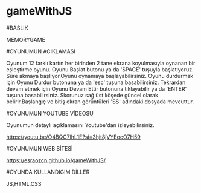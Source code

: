 # gameWithJS

#BASLIK

MEMORYGAME

#OYUNUMUN ACIKLAMASI

Oyunum 12 farklı kartın her birinden 2 tane ekrana koyulmasıyla oynanan bir eşleştirme oyunu. Oyunu Başlat butonu ya da 'SPACE' tuşuyla başlatıyoruz. Süre akmaya başlıyor.Oyunu oynamaya başlayabilirsiniz. Oyunu durdurmak için Oyunu Durdur butonuna ya da 'esc' tuşuna basabilirsiniz. Tekrardan devam etmek için Oyunu Devam Ettir butonuna tıklayabilir ya da 'ENTER' tuşuna basabilirsiniz. Skorunuz sağ üst köşede güncel olarak belirir.Başlangıç ve bitiş ekran görüntüleri 'SS' adındaki dosyada mevcuttur.

#OYUNUMUN YOUTUBE VİDEOSU

Oyunumun detaylı açıklamasını Youtube'dan izleyebilirsiniz.

https://youtu.be/O4BQC7lhL1E?si=3hjt8jVYEocO7H59

#OYUNUMUN WEB SİTESİ

https://esraozcn.github.io/gameWithJS/

#OYUNDA KULLANDIGIM DİLLER

JS,HTML,CSS


